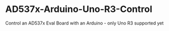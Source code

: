 # AD537x-Arduino-Uno-R3-Control
Control an AD537x Eval Board with an Arduino - only Uno R3 supported yet
